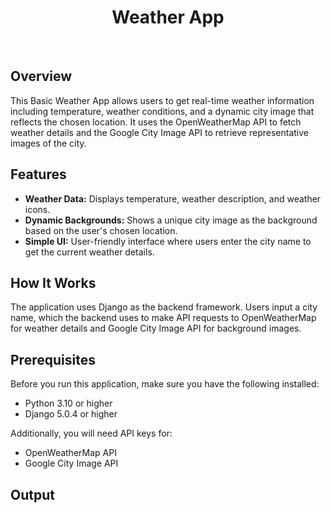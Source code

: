 <div align="center">
  <h1>Weather App</h1>
</div><br>
<h2>Overview</h2>
<p>This Basic Weather App allows users to get real-time weather information including temperature, weather conditions, and a dynamic city image that reflects the chosen location. It uses the OpenWeatherMap API to fetch weather details and the Google City Image API to retrieve representative images of the city.</p>

<h2>Features</h2>
<ul>
  <li><strong>Weather Data:</strong> Displays temperature, weather description, and weather icons.</li>
  <li><strong>Dynamic Backgrounds:</strong> Shows a unique city image as the background based on the user's chosen location.</li>
  <li><strong>Simple UI:</strong> User-friendly interface where users enter the city name to get the current weather details.</li>
</ul>

<h2>How It Works</h2>
<p>The application uses Django as the backend framework. Users input a city name, which the backend uses to make API requests to OpenWeatherMap for weather details and Google City Image API for background images.</p>

<h2>Prerequisites</h2>
<p>Before you run this application, make sure you have the following installed:</p>
<ul>
  <li>Python 3.10 or higher</li>
  <li>Django 5.0.4 or higher</li>
</ul>
<p>Additionally, you will need API keys for:</p>
<ul>
  <li>OpenWeatherMap API</li>
  <li>Google City Image API</li>
</ul>
<h2>Output</h2>




